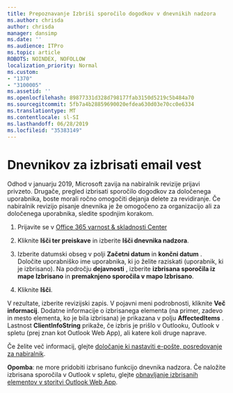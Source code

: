 ```yaml
---
title: Prepoznavanje Izbriši sporočilo dogodkov v dnevnikih nadzora
ms.author: chrisda
author: chrisda
manager: dansimp
ms.date: ''
ms.audience: ITPro
ms.topic: article
ROBOTS: NOINDEX, NOFOLLOW
localization_priority: Normal
ms.custom:
- "1370"
- "3100005"
ms.assetid: ''
ms.openlocfilehash: 89877331d328d798177fab3150d5219c5b484a70
ms.sourcegitcommit: 5fb7a4b28859690020efdea630d03e70cc0e6334
ms.translationtype: MT
ms.contentlocale: sl-SI
ms.lasthandoff: 06/28/2019
ms.locfileid: "35383149"
---
```

# <a name="audit-logs-for-deleted-email-messages"></a>Dnevnikov za izbrisati email vest

Odhod v januarju 2019, Microsoft zavija na nabiralnik revizije prijavi privzeto. Drugače, pregled izbrisati sporočilo dogodkov za določenega uporabnika, boste morali ročno omogočiti dejanja delete za revidiranje. Če nabiralnik revizijo pisanje dnevnika je že omogočeno za organizacijo ali za določenega uporabnika, sledite spodnjim korakom.

1. Prijavite se v [Office 365 varnost & skladnosti Center](https://protection.office.com/)

2. Kliknite **Išči ter preiskave** in izberite **Išči dnevnika nadzora**.

3. Izberite datumski obseg v polji **Začetni datum** in **končni datum** . Določite uporabniško ime uporabnika, ki jo želite raziskati (uporabnik, ki je izbrisano). Na področju **dejavnosti** , izberite **izbrisana sporočila iz mape Izbrisano** in **premaknjeno sporočila v mapo Izbrisano**.

4. Kliknite **Išči**.

V rezultate, izberite revizijski zapis. V pojavni meni podrobnosti, kliknite **Več informacij**. Dodatne informacije o izbrisanega elementa (na primer, zadevo in mesto elementa, ko je bila izbrisana) je prikazana v polju **AffectedItems** . Lastnost **ClientInfoString** prikaže, če izbris je prišlo v Outlooku, Outlook v spletu (prej znan kot Outlook Web App), ali katere koli druge naprave.

Če želite več informacij, glejte [določanje ki nastaviti e-pošte, posredovanje za nabiralnik](https://docs.microsoft.com/office365/securitycompliance/auditing-troubleshooting-scenarios#determining-if-a-user-deleted-email-items).

**Opomba**: ne more pridobiti izbrisano funkcijo dnevnika nadzora. Če naložite izbrisana sporočila v Outlook v spletu, glejte [obnavljanje izbrisanih elementov v storitvi Outlook Web App](https://support.office.com/article/C3D8FC15-EEEF-4F1C-81DF-E27964B7EDD4).

